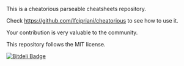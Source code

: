 This is a cheatorious parseable cheatsheets repository.

Check https://github.com/lfcipriani/cheatorious to see how to use it.

Your contribution is very valuable to the community.

This repository follows the MIT license.

[![Bitdeli Badge](https://d2weczhvl823v0.cloudfront.net/lfcipriani/cheatorious-cheatsheets/trend.png)](https://bitdeli.com/free "Bitdeli Badge")

